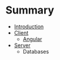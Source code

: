 # Summary

* [Introduction](README.md)
* [Client](client/client-intro.md)
   * [Angular](client/angular.md)
* [Server](server/server-intro.md)
   * Databases


